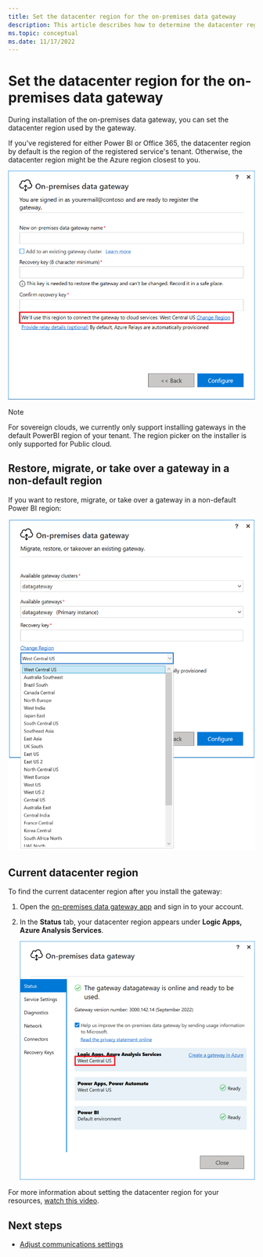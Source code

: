 ```yaml
---
title: Set the datacenter region for the on-premises data gateway
description: This article describes how to determine the datacenter region and how its value can be set.
ms.topic: conceptual
ms.date: 11/17/2022
---
```


# Set the datacenter region for the on-premises data gateway

During installation of the on-premises data gateway, you can set the datacenter region used by the gateway.

If you've registered for either Power BI or Office 365, the datacenter region by default is the region of the registered service's tenant. Otherwise, the datacenter region might be the Azure region closest to you.

![On-premises data gateway datacenter region.](media/service-gateway-data-region/data-center-region.png)

> [!NOTE]
> For sovereign clouds, we currently only support installing gateways in the default PowerBI region of your tenant. The region picker on the installer is only supported for Public cloud.

## Restore, migrate, or take over a gateway in a non-default region

If you want to restore, migrate, or take over a gateway in a non-default Power BI region:

![Setting the gateway datacenter region after installation.](media/service-gateway-data-region/restore-change-region.png)

## Current datacenter region

To find the current datacenter region after you install the gateway:

1. Open the [on-premises data gateway app](service-gateway-app.md) and sign in to your account.
1. In the **Status** tab, your datacenter region appears under **Logic Apps, Azure Analysis Services**.

   ![the Status tab highlighting the current datacenter region.](media/service-gateway-data-region/gateway-data-center-region.png)

For more information about setting the datacenter region for your resources, [watch this video](https://guyinacube.com/2018/01/power-bi-azure-analysis-services-gateway-data-region/).

## Next steps

* [Adjust communications settings](service-gateway-communication.md)
